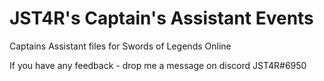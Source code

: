 # JST4R's Captain's Assistant Events
Captains Assistant files for Swords of Legends Online

If you have any feedback - drop me a message on discord JST4R#6950
